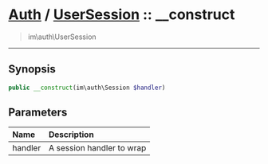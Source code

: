 # [Auth](auth.md) / [UserSession](auth-UserSession.md) :: __construct
 > im\auth\UserSession
____

## Synopsis
```php
public __construct(im\auth\Session $handler)
```

## Parameters
| Name | Description |
| :--- | :---------- |
| handler | A session handler to wrap |

